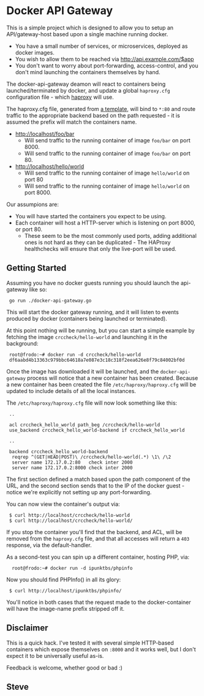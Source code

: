 # Docker API Gateway

This is a simple project which is designed to allow you to setup an
API/gateway-host based upon a single machine running docker.

* You have a small number of services, or microservices, deployed as docker images.
* You wish to allow them to be reached via http://api.example.com/$app
* You don't want to worry about port-forwarding, access-control, and you don't mind launching the containers themselves by hand.

The docker-api-gateway deamon will react to containers being launched/terminated by docker, and update a global `haproxy.cfg` configuration file - which [haproxy](https://www.haproxy.org) will use.

The haproxy.cfg file, generated from [a template](haproxy.tmpl), will bind to `*:80` and route traffic to the appropriate backend based on the path requested - it is assumed the prefix will match the containers name.

* [http://localhost/foo/bar](http://localhost/foo/bar)
  * Will send traffic to the running container of image `foo/bar` on port 8000.
  * Will send traffic to the running container of image `foo/bar` on port 80.
* [http://localhost/hello/world](http://localhost/hello/world)
  * Will send traffic to the running container of image `hello/world` on port 80
  * Will send traffic to the running container of image `hello/world` on port 8000.

Our assumpions are:

* You will have started the containers you expect to be using.
* Each container will host a HTTP-server which is listening on port 8000, or port 80.
  * These seem to be the most commonly used ports, adding additional ones is not hard as they can be duplicated - The HAProxy healthchecks will ensure that only the live-port will be used.



## Getting Started

Assuming you have no docker guests running you should launch the api-gateway like so:

     go run ./docker-api-gateway.go

This will start the docker gateway running, and it will listen to events produced by docker (containers being launched or terminated).

At this point nothing will be running, but you can start a simple example by fetching the image `crccheck/hello-world` and launching it in the background:

     root@frodo:~# docker run -d crccheck/hello-world
     df6aabd4b13363c979bbc64618a7e087e3c18c318f2eea626e8f79c84002bf0d

Once the image has downloaded it will be launched, and the `docker-api-gateway` process will notice that a new container has been created.  Because a new container has been created the file `/etc/haproxy/haproxy.cfg` will be updated to include details of all the local instances.

The `/etc/haproxy/haproxy.cfg` file will now look something like this:

     ..

	 acl crccheck_hello_world path_beg /crccheck/hello-world
	 use_backend crccheck_hello_world-backend if crccheck_hello_world

     ..

     backend crccheck_hello_world-backend
      reqrep ^(GET|HEAD|POST)\ /crccheck/hello-world(.*) \1\ /\2
      server name 172.17.0.2:80   check inter 2000
      server name 172.17.0.2:8000 check inter 2000

The first section defined a match based upon the path component of the URL, and the second section sends that to the IP of the docker guest - notice we're explicitly not setting up any port-forwarding.

You can now view the container's output via:

     $ curl http://localhost/crccheck/hello-world
     $ curl http://localhost/crccheck/hello-world/

If you stop the container you'll find that the backend, and ACL, will be removed from the `haproxy.cfg` file, and that all accesses will return a `403` response, via the default-handler.

As a second-test you can spin up a different container, hosting PHP, via:

      root@frodo:~# docker run -d ipunktbs/phpinfo

Now you should find PHPInfo() in all its glory:

     $ curl http://localhost/ipunktbs/phpinfo/

You'll notice in both cases that the request made to the docker-container will have the image-name prefix stripped off it.


## Disclaimer

This is a quick hack.  I've tested it with several simple HTTP-based
containers which expose themselves on `:8000` and it works well, but I don't
expect it to be universally useful as-is.

Feedback is welcome, whether good or bad :)

Steve
--
